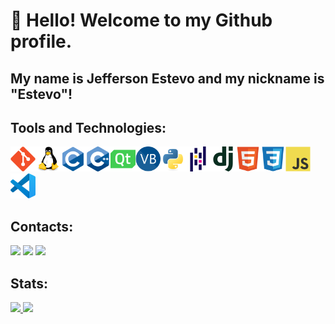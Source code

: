 

<!--
Referência:
https://www.alura.com.br/artigos/como-criar-um-readme-para-seu-perfil-github

### Hi there 👋

**JeffersonEstevo/JeffersonEstevo** is a ✨ _special_ ✨ repository because its `README.md` (this file) appears on your GitHub profile.

Here are some ideas to get you started:

- 🔭 I’m currently working on ...
- 🌱 I’m currently learning ...
- 👯 I’m looking to collaborate on ...
- 🤔 I’m looking for help with ...
- 💬 Ask me about ...
- 📫 How to reach me: ...
- 😄 Pronouns: ...
- ⚡ Fun fact: ...
-->

# 👋 Hello! Welcome to my Github profile.
## My name is Jefferson Estevo and my nickname is "Estevo"!

## Tools and Technologies:

<!--<img loading="lazy" src="https://cdn.jsdelivr.net/gh/devicons/devicon/icons/git/git-original.svg" width="40" height="40"/>-->
<img loading="lazy" src="https://github.com/devicons/devicon/blob/v2.16.0/icons/git/git-original.svg" width="40" height="40"/><img loading="lazy" src="https://github.com/devicons/devicon/blob/v2.16.0/icons/linux/linux-original.svg" width="40" height="40"/><img loading="lazy" src="https://github.com/devicons/devicon/blob/v2.16.0/icons/c/c-original.svg" width="40" height="40"/><img loading="lazy" src="https://github.com/devicons/devicon/blob/v2.16.0/icons/cplusplus/cplusplus-original.svg" width="40" height="40"/><img loading="lazy" src="https://github.com/devicons/devicon/blob/v2.16.0/icons/qt/qt-original.svg" width="40" height="40"/><img loading="lazy" src="https://github.com/devicons/devicon/blob/v2.16.0/icons/visualbasic/visualbasic-original.svg" width="40" height="40"/><img loading="lazy" src="https://github.com/devicons/devicon/blob/v2.16.0/icons/python/python-original.svg" width="40" height="40"/><img loading="lazy" src="https://github.com/devicons/devicon/blob/v2.16.0/icons/pandas/pandas-original.svg" width="40" height="40"/><img loading="lazy" src="https://github.com/devicons/devicon/blob/v2.16.0/icons/django/django-plain.svg" width="40" height="40"/><img loading="lazy" src="https://github.com/devicons/devicon/blob/v2.16.0/icons/html5/html5-original.svg" width="40" height="40"/><img loading="lazy" src="https://github.com/devicons/devicon/blob/v2.16.0/icons/css3/css3-original.svg" width="40" height="40"/><img loading="lazy" src="https://github.com/devicons/devicon/blob/v2.16.0/icons/javascript/javascript-original.svg" width="40" height="40"/><img loading="lazy" src="https://github.com/devicons/devicon/blob/v2.16.0/icons/vscode/vscode-original.svg" width="40" height="40"/>

## Contacts:

<div>
<a href="https://instagram.com/jefferson_estevo" target="_blank"><img loading="lazy" src="https://img.shields.io/badge/-Instagram-%23E4405F?style=for-the-badge&logo=instagram&logoColor=white" target="_blank"></a>
<a href = "mailto:contato@jefferson.estevo"><img loading="lazy" src="https://img.shields.io/badge/Gmail-D14836?style=for-the-badge&logo=gmail&logoColor=white" target="_blank"></a>
<a href="https://www.linkedin.com/in/jefferson-estevo-908a67237" target="_blank"><img loading="lazy" src="https://img.shields.io/badge/-LinkedIn-%230077B5?style=for-the-badge&logo=linkedin&logoColor=white" target="_blank"></a>   
</div>

## Stats:

<div>
<a href="https://github.com/JeffersonEstevo">
<img loading="lazy" height="180em" src="https://github-readme-stats.vercel.app/api/top-langs/?username=JeffersonEstevo&layout=compact&langs_count=7&theme=dracula"/>
<img loading="lazy" height="180em" src="https://github-readme-stats.vercel.app/api?username=JeffersonEstevo&show_icons=true&theme=dracula&include_all_commits=true&count_private=true"/>
</div>


